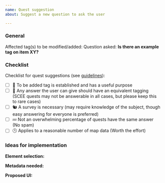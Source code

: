 ```yaml
---
name: Quest suggestion
about: Suggest a new question to ask the user

---
```


<!-- 
Please read the guidelines for new quest suggestions before posting one: 
https://github.com/streetcomplete/StreetComplete/blob/master/QUEST_GUIDELINES.md

Attaching screenshots / videos:
Large images / videos can be very disturbing when reading, so please avoid attaching unnecessary screenshots and videos.
If you think they are needed, reduce the size or use thumbnails to keep the issue nicely readable.
-->

### General
Affected tag(s) to be modified/added: [](https://wiki.openstreetmap.org/wiki/Key:)
Question asked: **Is there an example tag on item XY?**

<!-- If the answer is not obvious, please add a short explanation below each item. -->
### Checklist
Checklist for quest suggestions (see [guidelines](https://github.com/Helium314/SCEE/blob/modified/QUEST_GUIDELINES.md)):
- [ ] 🚧 To be added tag is established and has a useful purpose
- [ ] 🤔 Any answer the user can give should have an equivalent tagging (SCEE quests may not be answerable in all cases, but please keep this to rare cases)
- [ ] 🐿️ A survey is necessary (may require knowledge of the subject, though easy answering for everyone is preferred)
- [ ] 💤 Not an overwhelming percentage of quests have the same answer (No spam)
- [ ] 🕓 Applies to a reasonable number of map data (Worth the effort)

<!--
All of the above should be fulfilled. 
If you are not sure about how one condition applies to your suggestion or you have (very) strong reasons that a condition may not needed to be satisfied in your case, just note that down. Someone else may come up with some ideas.
-->

### Ideas for implementation

<!-- If you have any idea for how elements should be selected, add it here. -->
**Element selection:** 

<!-- If you have any idea whether metadata per country is needed, add it here. If you know where to get this data from, mention it here too -->
**Metadata needed:** 

<!-- If you have any idea on how the UI (the form appearing when the quest is asked) should look like.
You can use any way to propose a UI. Feel free to include a mockup. 
Do include all answer possibilities you consider for that quest. -->
**Proposed UI:**
